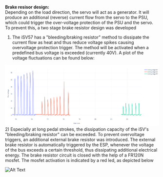 **Brake resisor design:**<br>
Depending on the load direction, the servo will act as a generator. It will produce an additional (reverse) current flow from the servo to the PSU, which could trigger the over-voltage protection of the PSU and the servo. To prevent this, a two stage brake resistor design was developed
1) The iSV57 has a "bleeding/braking resistor" method to dissipate the current flow as heat and thus reduce voltage spikes causing overvoltage protection trigger. The method will be activated when a predefined bus voltage is exceeded (currently 40V). A plot of the voltage fluctuations can be found below:<br>
<img src="Wiring/PowerPcb/V2/voltageFluctuations.png" height="200">
2) Especially at long pedal strokes, the dissipation capacity of the iSV's "bleeding/braking resistor" can be exceeded. To prevent overvoltage triggers, an additional external brake resistor was introduced. The external brake resistor is automatically triggered by the ESP, whenever the voltage of the bus exceeds a certain threshold, thus dissipating additional electrical energy. The brake resistor circuit is closed with the help of a FR120N mosfet. The mosfet activation is indicated by a red led, as depicted below <br>

![Alt Text](https://github.com/ChrGri/DIY-Sim-Racing-FFB-Pedal-Mechanical-Design/blob/main/Wiring/PcbV5/BrakeResistor/BrakeResistor.gif)